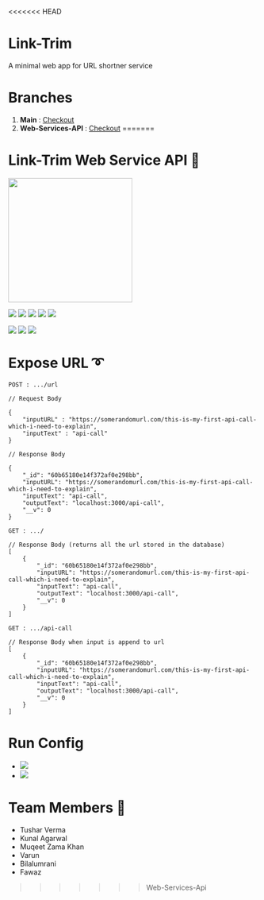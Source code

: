 <<<<<<< HEAD
# Link-Trim
A minimal web app for URL shortner service

# Branches
1. **Main** : <a href="https://github.com/WE-FOSS/Link-Trim/tree/main">Checkout</a>
2. **Web-Services-API** : <a href="https://github.com/WE-FOSS/Link-Trim/tree/Web-Services-API">Checkout</a>
=======
# Link-Trim Web Service API 🚀

<img src="https://cdn.discordapp.com/attachments/848998092518064153/849281320525758494/Logo---WeFoss.jpg" height=250px width=250px>

<img src="https://img.shields.io/npm/v/express.svg"> <img src="https://img.shields.io/badge/Node-JS-brightgreen"> <img src="https://img.shields.io/badge/Express-JS-brightgreen"> <img src="https://img.shields.io/badge/Mongo-DB-brightgreen"> <img src="https://img.shields.io/badge/Validator-JS-brightgreen">

<img src="https://img.shields.io/twitter/follow/fosswe?style=social"> <img src="https://img.shields.io/github/forks/we-foss/link-trim?style=social"> <img src="https://img.shields.io/github/stars/we-foss/link-trim?style=social">

# Expose URL ➰
```POST : .../url```
```
// Request Body

{
    "inputURL" : "https://somerandomurl.com/this-is-my-first-api-call-which-i-need-to-explain",
    "inputText" : "api-call"
}

// Response Body

{
    "_id": "60b65180e14f372af0e298bb",
    "inputURL": "https://somerandomurl.com/this-is-my-first-api-call-which-i-need-to-explain",
    "inputText": "api-call",
    "outputText": "localhost:3000/api-call",
    "__v": 0
}
```
```GET : .../```
```
// Response Body (returns all the url stored in the database)
[
    {
        "_id": "60b65180e14f372af0e298bb",
        "inputURL": "https://somerandomurl.com/this-is-my-first-api-call-which-i-need-to-explain",
        "inputText": "api-call",
        "outputText": "localhost:3000/api-call",
        "__v": 0
    }
]
```
```GET : .../api-call```
```
// Response Body when input is append to url
[
    {
        "_id": "60b65180e14f372af0e298bb",
        "inputURL": "https://somerandomurl.com/this-is-my-first-api-call-which-i-need-to-explain",
        "inputText": "api-call",
        "outputText": "localhost:3000/api-call",
        "__v": 0
    }
]
```


# Run Config
- <img src="https://img.shields.io/badge/npm%20run%20start-Normal%20Mode%20Run-orange">
- <img src="https://img.shields.io/badge/npm%20run%20dev-Nodemon%20Dev%20Mode-orange">

# Team Members 🥇
- Tushar Verma
- Kunal Agarwal
- Muqeet Zama Khan
- Varun
- Bilalumrani
- Fawaz
>>>>>>> Web-Services-Api
